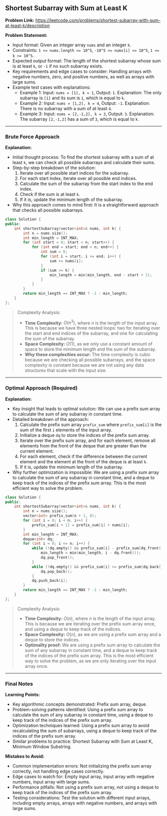 ## Shortest Subarray with Sum at Least K
**Problem Link:** https://leetcode.com/problems/shortest-subarray-with-sum-at-least-k/description

**Problem Statement:**
- Input format: Given an integer array `nums` and an integer `k`.
- Constraints: `1 <= nums.length <= 10^5`, `-10^5 <= nums[i] <= 10^5`, `1 <= k <= 10^5`.
- Expected output format: The length of the shortest subarray whose sum is at least `k`, or `-1` if no such subarray exists.
- Key requirements and edge cases to consider: Handling arrays with negative numbers, zero, and positive numbers, as well as arrays with large sums.
- Example test cases with explanations:
  - Example 1: Input: `nums = [1], k = 1`, Output: `1`. Explanation: The only subarray is `[1]` and its sum is `1`, which is equal to `k`.
  - Example 2: Input: `nums = [1,2], k = 4`, Output: `-1`. Explanation: There is no subarray with a sum of at least `4`.
  - Example 3: Input: `nums = [2,-1,2], k = 3`, Output: `3`. Explanation: The subarray `[2,-1,2]` has a sum of `3`, which is equal to `k`.

---

### Brute Force Approach
**Explanation:**
- Initial thought process: To find the shortest subarray with a sum of at least `k`, we can check all possible subarrays and calculate their sums.
- Step-by-step breakdown of the solution:
  1. Iterate over all possible start indices for the subarray.
  2. For each start index, iterate over all possible end indices.
  3. Calculate the sum of the subarray from the start index to the end index.
  4. Check if the sum is at least `k`.
  5. If it is, update the minimum length of the subarray.
- Why this approach comes to mind first: It is a straightforward approach that checks all possible subarrays.

```cpp
class Solution {
public:
    int shortestSubarray(vector<int>& nums, int k) {
        int n = nums.size();
        int min_length = INT_MAX;
        for (int start = 0; start < n; start++) {
            for (int end = start; end < n; end++) {
                int sum = 0;
                for (int i = start; i <= end; i++) {
                    sum += nums[i];
                }
                if (sum >= k) {
                    min_length = min(min_length, end - start + 1);
                }
            }
        }
        return min_length == INT_MAX ? -1 : min_length;
    }
};
```

> Complexity Analysis:
> - **Time Complexity:** $O(n^3)$, where $n$ is the length of the input array. This is because we have three nested loops: two for iterating over the start and end indices of the subarray, and one for calculating the sum of the subarray.
> - **Space Complexity:** $O(1)$, as we only use a constant amount of space to store the minimum length and the sum of the subarray.
> - **Why these complexities occur:** The time complexity is cubic because we are checking all possible subarrays, and the space complexity is constant because we are not using any data structures that scale with the input size.

---

### Optimal Approach (Required)

**Explanation:**
- Key insight that leads to optimal solution: We can use a prefix sum array to calculate the sum of any subarray in constant time.
- Detailed breakdown of the approach:
  1. Calculate the prefix sum array `prefix_sum` where `prefix_sum[i]` is the sum of the first `i` elements of the input array.
  2. Initialize a deque `dq` to store the indices of the prefix sum array.
  3. Iterate over the prefix sum array, and for each element, remove all elements from the front of the deque that are greater than the current element.
  4. For each element, check if the difference between the current element and the element at the front of the deque is at least `k`.
  5. If it is, update the minimum length of the subarray.
- Why further optimization is impossible: We are using a prefix sum array to calculate the sum of any subarray in constant time, and a deque to keep track of the indices of the prefix sum array. This is the most efficient way to solve the problem.

```cpp
class Solution {
public:
    int shortestSubarray(vector<int>& nums, int k) {
        int n = nums.size();
        vector<int> prefix_sum(n + 1, 0);
        for (int i = 0; i < n; i++) {
            prefix_sum[i + 1] = prefix_sum[i] + nums[i];
        }
        int min_length = INT_MAX;
        deque<int> dq;
        for (int i = 0; i <= n; i++) {
            while (!dq.empty() && prefix_sum[i] - prefix_sum[dq.front()] >= k) {
                min_length = min(min_length, i - dq.front());
                dq.pop_front();
            }
            while (!dq.empty() && prefix_sum[i] <= prefix_sum[dq.back()]) {
                dq.pop_back();
            }
            dq.push_back(i);
        }
        return min_length == INT_MAX ? -1 : min_length;
    }
};
```

> Complexity Analysis:
> - **Time Complexity:** $O(n)$, where $n$ is the length of the input array. This is because we are iterating over the prefix sum array once, and using a deque to keep track of the indices.
> - **Space Complexity:** $O(n)$, as we are using a prefix sum array and a deque to store the indices.
> - **Optimality proof:** We are using a prefix sum array to calculate the sum of any subarray in constant time, and a deque to keep track of the indices of the prefix sum array. This is the most efficient way to solve the problem, as we are only iterating over the input array once.

---

### Final Notes

**Learning Points:**
- Key algorithmic concepts demonstrated: Prefix sum array, deque.
- Problem-solving patterns identified: Using a prefix sum array to calculate the sum of any subarray in constant time, using a deque to keep track of the indices of the prefix sum array.
- Optimization techniques learned: Using a prefix sum array to avoid recalculating the sum of subarrays, using a deque to keep track of the indices of the prefix sum array.
- Similar problems to practice: Shortest Subarray with Sum at Least K, Minimum Window Substring.

**Mistakes to Avoid:**
- Common implementation errors: Not initializing the prefix sum array correctly, not handling edge cases correctly.
- Edge cases to watch for: Empty input array, input array with negative numbers, input array with large sums.
- Performance pitfalls: Not using a prefix sum array, not using a deque to keep track of the indices of the prefix sum array.
- Testing considerations: Test the solution with different input arrays, including empty arrays, arrays with negative numbers, and arrays with large sums.